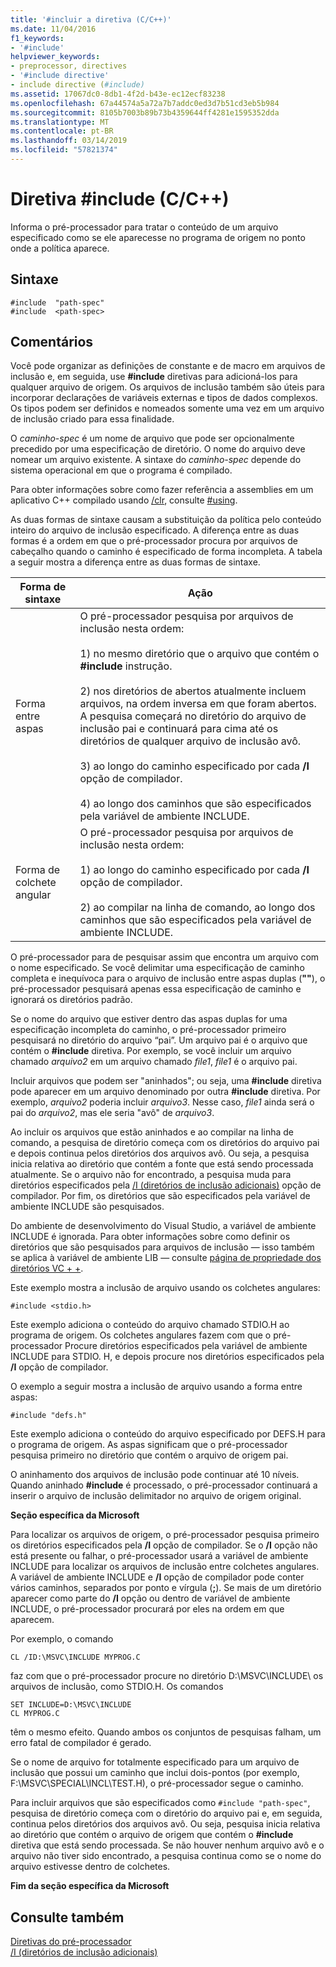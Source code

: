 ```yaml
---
title: '#incluir a diretiva (C/C++)'
ms.date: 11/04/2016
f1_keywords:
- '#include'
helpviewer_keywords:
- preprocessor, directives
- '#include directive'
- include directive (#include)
ms.assetid: 17067dc0-8db1-4f2d-b43e-ec12ecf83238
ms.openlocfilehash: 67a44574a5a72a7b7addc0ed3d7b51cd3eb5b984
ms.sourcegitcommit: 8105b7003b89b73b4359644ff4281e1595352dda
ms.translationtype: MT
ms.contentlocale: pt-BR
ms.lasthandoff: 03/14/2019
ms.locfileid: "57821374"
---
```

# <a name="include-directive-cc"></a>Diretiva #include (C/C++)

Informa o pré-processador para tratar o conteúdo de um arquivo especificado como se ele aparecesse no programa de origem no ponto onde a política aparece.

## <a name="syntax"></a>Sintaxe

```
#include  "path-spec"
#include  <path-spec>
```

## <a name="remarks"></a>Comentários

Você pode organizar as definições de constante e de macro em arquivos de inclusão e, em seguida, use **#include** diretivas para adicioná-los para qualquer arquivo de origem. Os arquivos de inclusão também são úteis para incorporar declarações de variáveis externas e tipos de dados complexos. Os tipos podem ser definidos e nomeados somente uma vez em um arquivo de inclusão criado para essa finalidade.

O *caminho-spec* é um nome de arquivo que pode ser opcionalmente precedido por uma especificação de diretório. O nome do arquivo deve nomear um arquivo existente. A sintaxe do *caminho-spec* depende do sistema operacional em que o programa é compilado.

Para obter informações sobre como fazer referência a assemblies em um aplicativo C++ compilado usando [/clr](../build/reference/clr-common-language-runtime-compilation.md), consulte [#using](../preprocessor/hash-using-directive-cpp.md).

As duas formas de sintaxe causam a substituição da política pelo conteúdo inteiro do arquivo de inclusão especificado. A diferença entre as duas formas é a ordem em que o pré-processador procura por arquivos de cabeçalho quando o caminho é especificado de forma incompleta. A tabela a seguir mostra a diferença entre as duas formas de sintaxe.

|Forma de sintaxe|Ação|
|---|------------|
|Forma entre aspas|O pré-processador pesquisa por arquivos de inclusão nesta ordem:<br/><br/> 1) no mesmo diretório que o arquivo que contém o **#include** instrução.<br/><br/> 2) nos diretórios de abertos atualmente incluem arquivos, na ordem inversa em que foram abertos. A pesquisa começará no diretório do arquivo de inclusão pai e continuará para cima até os diretórios de qualquer arquivo de inclusão avô.<br/><br/> 3) ao longo do caminho especificado por cada **/I** opção de compilador.<br/><br/> 4) ao longo dos caminhos que são especificados pela variável de ambiente INCLUDE.|
|Forma de colchete angular|O pré-processador pesquisa por arquivos de inclusão nesta ordem:<br/><br/> 1) ao longo do caminho especificado por cada **/I** opção de compilador.<br/><br/> 2) ao compilar na linha de comando, ao longo dos caminhos que são especificados pela variável de ambiente INCLUDE.|

O pré-processador para de pesquisar assim que encontra um arquivo com o nome especificado. Se você delimitar uma especificação de caminho completa e inequívoca para o arquivo de inclusão entre aspas duplas (**""**), o pré-processador pesquisará apenas essa especificação de caminho e ignorará os diretórios padrão.

Se o nome do arquivo que estiver dentro das aspas duplas for uma especificação incompleta do caminho, o pré-processador primeiro pesquisará no diretório do arquivo “pai”. Um arquivo pai é o arquivo que contém o **#include** diretiva. Por exemplo, se você incluir um arquivo chamado *arquivo2* em um arquivo chamado *file1*, *file1* é o arquivo pai.

Incluir arquivos que podem ser "aninhados"; ou seja, uma **#include** diretiva pode aparecer em um arquivo denominado por outra **#include** diretiva. Por exemplo, *arquivo2* poderia incluir *arquivo3*. Nesse caso, *file1* ainda será o pai do *arquivo2*, mas ele seria "avô" de *arquivo3*.

Ao incluir os arquivos que estão aninhados e ao compilar na linha de comando, a pesquisa de diretório começa com os diretórios do arquivo pai e depois continua pelos diretórios dos arquivos avô. Ou seja, a pesquisa inicia relativa ao diretório que contém a fonte que está sendo processada atualmente. Se o arquivo não for encontrado, a pesquisa muda para diretórios especificados pela [/I (diretórios de inclusão adicionais)](../build/reference/i-additional-include-directories.md) opção de compilador. Por fim, os diretórios que são especificados pela variável de ambiente INCLUDE são pesquisados.

Do ambiente de desenvolvimento do Visual Studio, a variável de ambiente INCLUDE é ignorada. Para obter informações sobre como definir os diretórios que são pesquisados para arquivos de inclusão — isso também se aplica à variável de ambiente LIB — consulte [página de propriedade dos diretórios VC + +](../build/reference/vcpp-directories-property-page.md).

Este exemplo mostra a inclusão de arquivo usando os colchetes angulares:

```
#include <stdio.h>
```

Este exemplo adiciona o conteúdo do arquivo chamado STDIO.H ao programa de origem. Os colchetes angulares fazem com que o pré-processador Procure diretórios especificados pela variável de ambiente INCLUDE para STDIO. H, e depois procure nos diretórios especificados pela **/I** opção de compilador.

O exemplo a seguir mostra a inclusão de arquivo usando a forma entre aspas:

```
#include "defs.h"
```

Este exemplo adiciona o conteúdo do arquivo especificado por DEFS.H para o programa de origem. As aspas significam que o pré-processador pesquisa primeiro no diretório que contém o arquivo de origem pai.

O aninhamento dos arquivos de inclusão pode continuar até 10 níveis. Quando aninhado **#include** é processado, o pré-processador continuará a inserir o arquivo de inclusão delimitador no arquivo de origem original.

**Seção específica da Microsoft**

Para localizar os arquivos de origem, o pré-processador pesquisa primeiro os diretórios especificados pela **/I** opção de compilador. Se o **/I** opção não está presente ou falhar, o pré-processador usará a variável de ambiente INCLUDE para localizar os arquivos de inclusão entre colchetes angulares. A variável de ambiente INCLUDE e **/I** opção de compilador pode conter vários caminhos, separados por ponto e vírgula (**;**). Se mais de um diretório aparecer como parte do **/I** opção ou dentro de variável de ambiente INCLUDE, o pré-processador procurará por eles na ordem em que aparecem.

Por exemplo, o comando

```
CL /ID:\MSVC\INCLUDE MYPROG.C
```

faz com que o pré-processador procure no diretório D:\MSVC\INCLUDE\ os arquivos de inclusão, como STDIO.H. Os comandos

```
SET INCLUDE=D:\MSVC\INCLUDE
CL MYPROG.C
```

têm o mesmo efeito. Quando ambos os conjuntos de pesquisas falham, um erro fatal de compilador é gerado.

Se o nome de arquivo for totalmente especificado para um arquivo de inclusão que possui um caminho que inclui dois-pontos (por exemplo, F:\MSVC\SPECIAL\INCL\TEST.H), o pré-processador segue o caminho.

Para incluir arquivos que são especificados como `#include "path-spec"`, pesquisa de diretório começa com o diretório do arquivo pai e, em seguida, continua pelos diretórios dos arquivos avô. Ou seja, pesquisa inicia relativa ao diretório que contém o arquivo de origem que contém o **#include** diretiva que está sendo processada. Se não houver nenhum arquivo avô e o arquivo não tiver sido encontrado, a pesquisa continua como se o nome do arquivo estivesse dentro de colchetes.

**Fim da seção específica da Microsoft**

## <a name="see-also"></a>Consulte também

[Diretivas do pré-processador](../preprocessor/preprocessor-directives.md)<br/>
[/I (diretórios de inclusão adicionais)](../build/reference/i-additional-include-directories.md)<br/>
